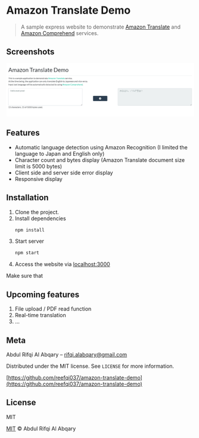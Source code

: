 # Amazon Translate Demo
> A sample express website to demonstrate [Amazon Translate](https://aws.amazon.com/translate/) and [Amazon Comprehend](https://aws.amazon.com/comprehend/) services.

## Screenshots
![](./screenshot.png)

## Features
- Automatic language detection using Amazon Recognition (I limited the language to Japan and English only)
- Character count and bytes display (Amazon Translate document size limit is 5000 bytes)
- Client side and server side error display
- Responsive display

## Installation
1. Clone the project.
2. Install dependencies
    ```sh
    npm install
    ```
3. Start server
   ```sh
   npm start
   ```
4. Access the website via [localhost:3000](localhost:3000)

Make sure that 

## Upcoming features
1. File upload / PDF read function
2. Real-time translation
3. ...

## Meta

Abdul Rifqi Al Abqary – rifqi.alabqary@gmail.com

Distributed under the MIT license. See ``LICENSE`` for more information.

[https://github.com/reefqi037/amazon-translate-demo](https://github.com/reefqi037/amazon-translate-demo)

## License
MIT

[MIT](https://github.com/reefqi037/amazon-translate-demo/blob/master/LICENSE) © Abdul Rifqi Al Abqary